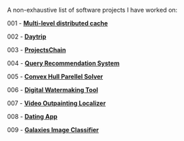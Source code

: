 


A non-exhaustive list of software projects I have worked on:


001 - [**Multi-level distributed cache**](/projects/dc)

002 - [**Daytrip**](/projects/daytrip)

003 - [**ProjectsChain**](/projects/projectschain)

004 - [**Query Recommendation System**](/projects/qrs)

005 - [**Convex Hull Parellel Solver**](/projects/chps)

006 - [**Digital Watermaking Tool**](/projects/dwt)

007 - [**Video Outpainting Localizer**](/projects/vol)

008 - [**Dating App**](/projects/datingapp)

009 - [**Galaxies Image Classifier**](/projects/gic)

<!--
010 - [**Stripe CTF 2014 (Distributed Systems) - REBORN**](/projects/stripe-ctf) (work in progress)

010 - [**Automatic expense tracker**](/projects/aet) (work in progress)
-->




<br>
